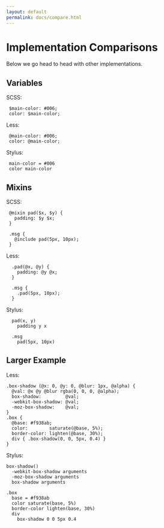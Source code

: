 ```yaml
---
layout: default
permalink: docs/compare.html
---
```


# Implementation Comparisons

Below we go head to head with other implementations.

## Variables

SCSS:

     $main-color: #006;
     color: $main-color;

Less:

     @main-color: #006;
     color: @main-color;

Stylus:

     main-color = #006
     color main-color

## Mixins

SCSS:

     @mixin pad($x, $y) {
       padding: $y $x;
     }
   
     .msg {
       @include pad(5px, 10px);
     }

Less:

      .pad(@x, @y) {
        padding: @y @x;
      }
    
      .msg {
        .pad(5px, 10px);
      }

Stylus:

      pad(x, y)
        padding y x

      .msg
        pad(5px, 10px)

## Larger Example

Less:

    .box-shadow (@x: 0, @y: 0, @blur: 1px, @alpha) {
      @val: @x @y @blur rgba(0, 0, 0, @alpha);
      box-shadow:         @val;
      -webkit-box-shadow: @val;
      -moz-box-shadow:    @val;
    }
    .box {
      @base: #f938ab;
      color:        saturate(@base, 5%);
      border-color: lighten(@base, 30%);
      div { .box-shadow(0, 0, 5px, 0.4) }
    }

Stylus:

    box-shadow()
      -webkit-box-shadow arguments
      -moz-box-shadow arguments
      box-shadow arguments

    .box
      base = #f938ab
      color saturate(base, 5%)
      border-color lighten(base, 30%)
      div
        box-shadow 0 0 5px 0.4
